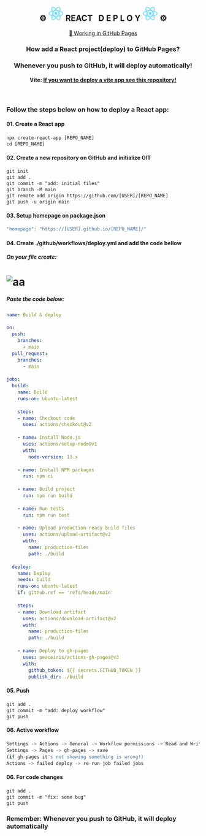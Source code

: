 <div align="center">
    <h2>
      ⚙ <img src="./public/logo192.png" width="40x"/>
      REACT &nbsp; D E P L O Y 
      <img src="./public/logo192.png" width="40x"/> ⚙
    </h2>
    <a href="https://andredavedovicz.github.io/react-deploy/" target="_blank">🔗 Working in GitHub Pages</a>
    <h3>How add a React project(deploy) to GitHub Pages? </h3>
    <h3>Whenever you push to GitHub, it will deploy automatically!</h3>
    <h4>Vite: <a href="https://github.com/andredavedovicz/vite-deploy" target="_blank">If you want to deploy a vite app see this repository!</a></h4>
    
</div>



<br>

### Follow the steps below on how to deploy a React app:

#### 01. Create a React app
```npm
npx create-react-app [REPO_NAME]
cd [REPO_NAME]
```

#### 02. Create a new repository on GitHub and initialize GIT
```git
git init 
git add . 
git commit -m "add: initial files" 
git branch -M main 
git remote add origin https://github.com/[USER]/[REPO_NAME] 
git push -u origin main
```

#### 03. Setup homepage on package.json
```js
"homepage": "https://[USER].github.io/[REPO_NAME]/"
```

#### 04. Create ./github/workflows/deploy.yml and add the code bellow
##### On your file create: 
# ![aa](https://user-images.githubusercontent.com/88905492/217887391-1cf07688-37bd-434b-8294-503ec65dca6f.png)

##### Paste the code below: 

```yml
name: Build & deploy

on:
  push:
    branches:
      - main
  pull_request:
    branches:
      - main

jobs:
  build:
    name: Build
    runs-on: ubuntu-latest
    
    steps:
    - name: Checkout code
      uses: actions/checkout@v2
    
    - name: Install Node.js
      uses: actions/setup-node@v1
      with:
        node-version: 13.x
    
    - name: Install NPM packages
      run: npm ci
    
    - name: Build project
      run: npm run build
    
    - name: Run tests
      run: npm run test

    - name: Upload production-ready build files
      uses: actions/upload-artifact@v2
      with:
        name: production-files
        path: ./build
  
  deploy:
    name: Deploy
    needs: build
    runs-on: ubuntu-latest
    if: github.ref == 'refs/heads/main'
    
    steps:
    - name: Download artifact
      uses: actions/download-artifact@v2
      with:
        name: production-files
        path: ./build

    - name: Deploy to gh-pages
      uses: peaceiris/actions-gh-pages@v3
      with:
        github_token: ${{ secrets.GITHUB_TOKEN }}
        publish_dir: ./build
```

#### 05. Push
```git
git add . 
git commit -m "add: deploy workflow" 
git push
```

#### 06. Active workflow
```js
Settings -> Actions -> General -> Workflow permissions -> Read and Write permissions 
Settings -> Pages -> gh-pages -> save
(if gh-pages it's not showing something is wrong!) 
Actions -> failed deploy -> re-run-job failed jobs 

```

#### 06. For code changes
```git
git add . 
git commit -m "fix: some bug" 
git push
```

<h3>Remember: Whenever you push to GitHub, it will deploy automatically</h3>
